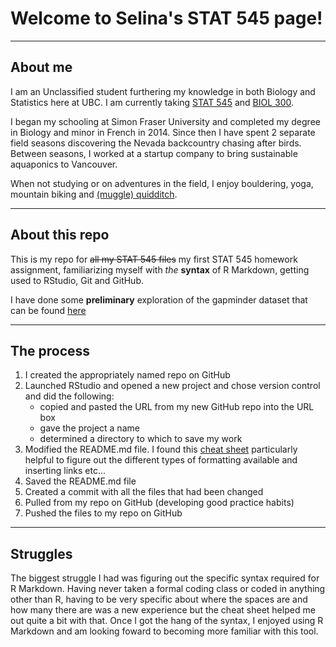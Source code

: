 # Welcome to Selina's STAT 545 page!  
***
## About me
I am an Unclassified student furthering my knowledge in both Biology and Statistics here at UBC. I am currently taking [STAT 545](stat545.com) and [BIOL 300](http://www.zoology.ubc.ca/~whitlock/bio300/).  

I began my schooling at Simon Fraser University and completed my degree in Biology and minor in French in 2014. Since then I have spent 2 separate field seasons discovering the Nevada backcountry chasing after birds. Between seasons, I worked at a startup company to bring sustainable aquaponics to Vancouver. 

When not studying or on adventures in the field, I enjoy bouldering, yoga, mountain biking and [(muggle) quidditch](https://www.youtube.com/watch?v=RG3fmTdnvHg). 

***
## About this repo
This is my repo for ~~all my STAT 545 files~~ my first STAT 545 homework assignment, familiarizing myself with *the* **syntax** of R Markdown, getting used to RStudio, Git and GitHub.

I have done some **preliminary** exploration of the gapminder dataset that can be found [here](https://github.com/sdhanani/STAT545-hw01-dhanani-selina/hw01_gapminder.md)

***
## The process
1. I created the appropriately named repo on GitHub
2. Launched RStudio and opened a new project and chose version control and did the following:
    + copied and pasted the URL from my new GitHub repo into the URL box
    + gave the project a name
    + determined a directory to which to save my work
3. Modified the README.md file. I found this [cheat sheet](https://www.rstudio.com/wp-content/uploads/2015/02/rmarkdown-cheatsheet.pdf) particularly helpful to figure out the different types of formatting available and inserting links etc...
4. Saved the README.md file 
5. Created a commit with all the files that had been changed
6. Pulled from my repo on GitHub (developing good practice habits)
7. Pushed the files to my repo on GitHub

***
## Struggles 
The biggest struggle I had was figuring out the specific syntax required for R Markdown. Having never taken a formal coding class or coded in anything other than R, having to be very specific about where the spaces are and how many there are was a new experience but the cheat sheet helped me out quite a bit with that. Once I got the hang of the syntax, I enjoyed using R Markdown and am looking foward to becoming more familiar with this tool.